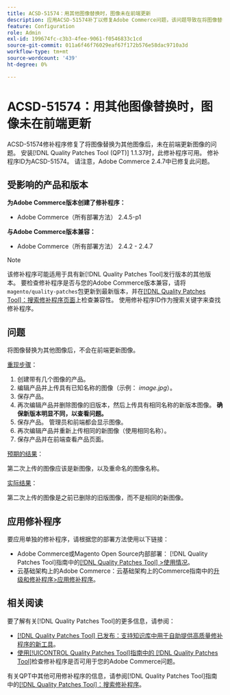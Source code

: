 ```yaml
---
title: ACSD-51574：用其他图像替换时，图像未在前端更新
description: 应用ACSD-51574补丁以修复Adobe Commerce问题，该问题导致在将图像替换为其他图像后，图像前端未更新。
feature: Configuration
role: Admin
exl-id: 199674fc-c3b3-4fee-9061-f0546833c1cd
source-git-commit: 011a6f46f76029eaf67f172b576e58dac9710a3d
workflow-type: tm+mt
source-wordcount: '439'
ht-degree: 0%

---
```


# ACSD-51574：用其他图像替换时，图像未在前端更新

ACSD-51574修补程序修复了将图像替换为其他图像后，未在前端更新图像的问题。 安装[!DNL Quality Patches Tool (QPT)] 1.1.37时，此修补程序可用。 修补程序ID为ACSD-51574。 请注意，Adobe Commerce 2.4.7中已修复此问题。

## 受影响的产品和版本

**为Adobe Commerce版本创建了修补程序：**

* Adobe Commerce（所有部署方法） 2.4.5-p1

**与Adobe Commerce版本兼容：**

* Adobe Commerce（所有部署方法） 2.4.2 - 2.4.7

>[!NOTE]
>
>该修补程序可能适用于具有新[!DNL Quality Patches Tool]发行版本的其他版本。 要检查修补程序是否与您的Adobe Commerce版本兼容，请将`magento/quality-patches`包更新到最新版本，并在[[!DNL Quality Patches Tool]：搜索修补程序页面](https://experienceleague.adobe.com/tools/commerce-quality-patches/index.html?lang=zh-Hans)上检查兼容性。 使用修补程序ID作为搜索关键字来查找修补程序。

## 问题

将图像替换为其他图像后，不会在前端更新图像。

<u>重现步骤</u>：

1. 创建带有几个图像的产品。
1. 编辑产品并上传具有已知名称的图像（示例： *image.jpg*）。
1. 保存产品。
1. 再次编辑产品并删除图像的旧版本，然后上传具有相同名称的新版本图像。 **确保新版本明显不同，以查看问题。**
1. 保存产品。 管理员和前端都会显示图像。
1. 再次编辑产品并重新上传相同的新图像（使用相同名称）。
1. 保存产品并在前端查看产品页面。

<u>预期的结果</u>：

第二次上传的图像应该是新图像，以及重命名的图像名称。

<u>实际结果</u>：

第二次上传的图像是之前已删除的旧版图像，而不是相同的新图像。

## 应用修补程序

要应用单独的修补程序，请根据您的部署方法使用以下链接：

* Adobe Commerce或Magento Open Source内部部署： [!DNL Quality Patches Tool]指南中的[[!DNL Quality Patches Tool] >使用情况](/help/tools/quality-patches-tool/usage.md)。
* 云基础架构上的Adobe Commerce：云基础架构上的Commerce指南中的[升级和修补程序>应用修补程序](https://experienceleague.adobe.com/docs/commerce-cloud-service/user-guide/develop/upgrade/apply-patches.html?lang=zh-Hans)。

## 相关阅读

要了解有关[!DNL Quality Patches Tool]的更多信息，请参阅：

* [[!DNL Quality Patches Tool] 已发布：支持知识库中用于自助提供高质量修补程序的新工具](https://experienceleague.adobe.com/zh-hans/docs/commerce-operations/tools/quality-patches-tool/quality-patches-tool-to-self-serve-quality-patches)。
* [使用[!UICONTROL Quality Patches Tool]指南中的 [!DNL Quality Patches Tool]](/help/tools/quality-patches-tool/patches-available-in-qpt/check-patch-for-magento-issue-with-magento-quality-patches.md)检查修补程序是否可用于您的Adobe Commerce问题。


有关QPT中其他可用修补程序的信息，请参阅[!DNL Quality Patches Tool]指南中的[[!DNL Quality Patches Tool]：搜索修补程序](https://experienceleague.adobe.com/tools/commerce-quality-patches/index.html?lang=zh-Hans)。
